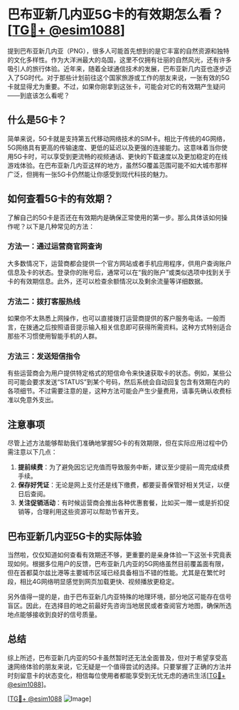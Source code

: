 # 巴布亚新几内亚5G卡的有效期怎么看？[[TG💪+ @esim1088](https://t.me/s/esim1088)]

提到巴布亚新几内亚（PNG），很多人可能首先想到的是它丰富的自然资源和独特的文化多样性。作为大洋洲最大的岛国，这里不仅拥有壮丽的自然风光，还有许多吸引人的旅行体验。近年来，随着全球通信技术的发展，巴布亚新几内亚也逐步迈入了5G时代。对于那些计划前往这个国家旅游或工作的朋友来说，一张有效的5G卡就显得尤为重要。不过，如果你刚拿到这张卡，可能会对它的有效期产生疑问——到底该怎么看呢？

## 什么是5G卡？

简单来说，5G卡就是支持第五代移动网络技术的SIM卡。相比于传统的4G网络，5G网络具有更高的传输速度、更低的延迟以及更强的连接能力。这意味着当你使用5G卡时，可以享受到更流畅的视频通话、更快的下载速度以及更加稳定的在线游戏体验。在巴布亚新几内亚这样的地方，虽然5G覆盖范围可能不如大城市那样广泛，但拥有一张5G卡仍然能让你感受到现代科技的魅力。

## 如何查看5G卡的有效期？

了解自己的5G卡是否还在有效期内是确保正常使用的第一步。那么具体该如何操作呢？以下是几种常见的方法：

### 方法一：通过运营商官网查询

大多数情况下，运营商都会提供一个官方网站或者手机应用程序，供用户查询账户信息及卡的状态。登录你的账号后，通常可以在“我的账户”或类似选项中找到关于卡的有效期信息。此外，还可以检查余额情况以及剩余流量等详细数据。

### 方法二：拨打客服热线

如果你不太熟悉上网操作，也可以直接拨打运营商提供的客户服务电话。一般而言，在拨通之后按照语音提示输入相关信息即可获得所需资料。这种方式特别适合那些不习惯使用智能手机的人群。

### 方法三：发送短信指令

有些运营商会为用户提供特定格式的短信命令来快速获取卡的状态。例如，某些公司可能会要求发送“STATUS”到某个号码，然后系统会自动回复包含有效期在内的各项细节。不过需要注意的是，这种方法可能会产生少量费用，请事先确认收费标准以免意外支出。

## 注意事项

尽管上述方法能够帮助我们准确地掌握5G卡的有效期限，但在实际应用过程中仍需注意以下几点：

1. **提前续费**：为了避免因忘记充值而导致服务中断，建议至少提前一周完成续费手续。
2. **保存好凭证**：无论是网上支付还是线下缴费，都要妥善保管好相关凭证，以便日后查阅。
3. **关注促销活动**：有时候运营商会推出各种优惠套餐，比如买一赠一或是折扣促销等，合理利用这些资源可以帮助节省开支。

## 巴布亚新几内亚5G卡的实际体验

当然啦，仅仅知道如何查看有效期还不够，更重要的是亲身体验一下这张卡究竟表现如何。根据多位用户的反馈，巴布亚新几内亚的5G网络虽然目前覆盖面有限，但在首都莫尔兹比港等主要城市区域已经具备相当不错的性能。尤其是在繁忙时段，相比4G网络明显感觉到网页加载更快、视频播放更稳定。

另外值得一提的是，由于巴布亚新几内亚特殊的地理环境，部分地区可能存在信号盲区。因此，在选择目的地之前最好先咨询当地居民或者查阅官方地图，确保所选地点能够接收到良好的信号质量。

## 总结

综上所述，巴布亚新几内亚的5G卡虽然暂时还无法全面普及，但对于希望享受高速网络体验的朋友来说，它无疑是一个值得尝试的选择。只要掌握了正确的方法并时刻留意卡的状态变化，相信每位使用者都能享受到无忧无虑的通讯生活[[TG💪+ @esim1088](https://t.me/s/esim1088)]。

[[TG💪+ @esim1088](https://t.me/s/esim1088) ![Image](https://i.postimg.cc/4NQfJmqS/Snipaste-2025-05-13-00-14-12.png)]